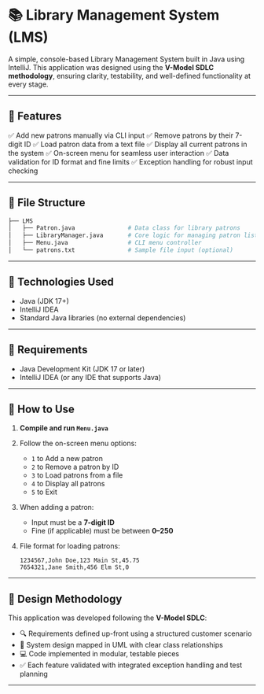 # 📚 Library Management System (LMS)

A simple, console-based Library Management System built in Java using IntelliJ. This application was designed using the **V-Model SDLC methodology**, ensuring clarity, testability, and well-defined functionality at every stage.

---

## 🚀 Features

✅ Add new patrons manually via CLI input
✅ Remove patrons by their 7-digit ID
✅ Load patron data from a text file
✅ Display all current patrons in the system
✅ On-screen menu for seamless user interaction
✅ Data validation for ID format and fine limits
✅ Exception handling for robust input checking

---

## 📁 File Structure

```bash
├── LMS
│   ├── Patron.java               # Data class for library patrons
│   ├── LibraryManager.java       # Core logic for managing patron list
│   ├── Menu.java                 # CLI menu controller
│   └── patrons.txt               # Sample file input (optional)
```

---

## 🧠 Technologies Used

* Java (JDK 17+)
* IntelliJ IDEA
* Standard Java libraries (no external dependencies)

---

## 📌 Requirements

* Java Development Kit (JDK 17 or later)
* IntelliJ IDEA (or any IDE that supports Java)

---

## 🧪 How to Use

1. **Compile and run `Menu.java`**

2. Follow the on-screen menu options:

    * `1` to Add a new patron
    * `2` to Remove a patron by ID
    * `3` to Load patrons from a file
    * `4` to Display all patrons
    * `5` to Exit

3. When adding a patron:

    * Input must be a **7-digit ID**
    * Fine (if applicable) must be between **0–250**

4. File format for loading patrons:

   ```
   1234567,John Doe,123 Main St,45.75
   7654321,Jane Smith,456 Elm St,0
   ```

---

## 🧰 Design Methodology

This application was developed following the **V-Model SDLC**:

* 🔍 Requirements defined up-front using a structured customer scenario
* 📐 System design mapped in UML with clear class relationships
* 💻 Code implemented in modular, testable pieces
* ✅ Each feature validated with integrated exception handling and test planning

---


